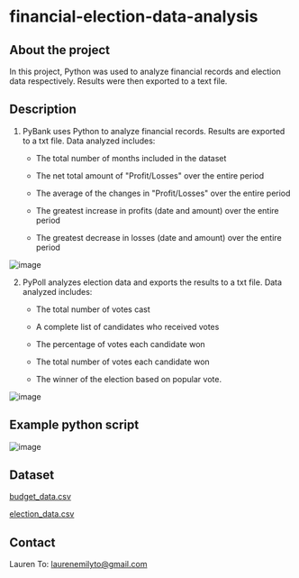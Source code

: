 # financial-election-data-analysis

## About the project
In this project, Python was used to analyze financial records and election data respectively. Results were then exported to a text file. 

## Description

  1) PyBank uses Python to analyze financial records. Results are exported to a txt file. Data analyzed includes:

      * The total number of months included in the dataset

      * The net total amount of "Profit/Losses" over the entire period

      * The average of the changes in "Profit/Losses" over the entire period

      * The greatest increase in profits (date and amount) over the entire period

      * The greatest decrease in losses (date and amount) over the entire period
  
  ![image](https://user-images.githubusercontent.com/75763314/132066052-096bca23-4020-4c13-85bd-3d77982cd36f.png)

  2) PyPoll analyzes election data and exports the results to a txt file. Data analyzed includes:

      * The total number of votes cast

      * A complete list of candidates who received votes

      * The percentage of votes each candidate won

      * The total number of votes each candidate won

      * The winner of the election based on popular vote.

![image](https://user-images.githubusercontent.com/75763314/132066141-16f78a16-6861-4c4f-b3c5-4982824edd26.png)

## Example python script

![image](https://user-images.githubusercontent.com/75763314/132065212-a2805e3e-d25b-481a-837f-6576254ccfcc.png)

## Dataset
[budget_data.csv](https://github.com/laurenemilyto/python_challenge/blob/main/PyBank/Resources/budget_data1.csv) 

[election_data.csv](https://github.com/laurenemilyto/python_challenge/tree/main/PyPoll/Resources) 

## Contact
Lauren To: [laurenemilyto@gmail.com](laurenemilyto@gmail.com)

